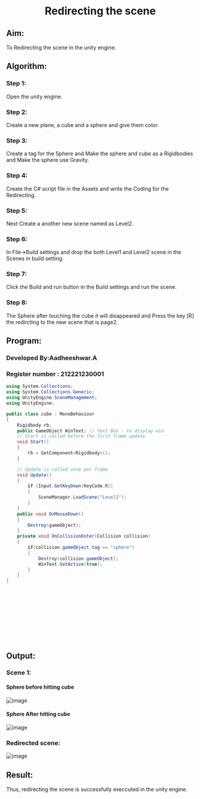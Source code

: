 # <p align="center">Redirecting the scene<p/>
## Aim:
To Redirecting the scene in the unity engine.

## Algorithm:
### Step 1:
Open the unity engine.

### Step 2:
Create a new plane, a cube and a sphere and give them color.

### Step 3:
Create a tag for the Sphere and Make the sphere and cube as a Rigidbodies and Make the sphere use Gravity.

### Step 4:
Create the C# script file in the Assets and write the Coding for the Redirecting.

### Step 5:
Next Create a another new scene named as Level2.

### Step 6:
In File->Build settings and drop the both Level1 and Level2 scene in the Scenes in build setting.

### Step 7:
Click the Build and run button in the Build settings and run the scene.

### Step 8:
The Sphere after touching the cube it will disappeared and Press the key [R] the redircting to the new scene that is page2.

## Program:
### Developed By:Aadheeshwar.A
### Register number : 212221230001
```c#
using System.Collections;
using System.Collections.Generic;
using UnityEngine.SceneManagement;
using UnityEngine;

public class cube : MonoBehaviour
{
    Rigidbody rb;
    public GameObject WinText; // Text Box - to display win
    // Start is called before the first frame update
    void Start()
    {
        rb = GetComponent<Rigidbody>();
    }

    // Update is called once per frame
    void Update()
    {
        if (Input.GetKeyDown(KeyCode.R))
        {
            SceneManager.LoadScene("Level2");
        }        
    }
    public void OnMouseDown()
    {
        Destroy(gameObject);
    }
    private void OnCollisionEnter(Collision collision)
    {
        if(collision.gameObject.tag == "sphere")
        {
            Destroy(collision.gameObject);
            WinText.SetActive(true);
        }
    }
}
```
</br></br></br></br></br></br></br></br>

## Output:
### Scene 1:
#### Sphere before hitting cube
![image](https://github.com/SanjayKumarAIML/Redirecting-the-scene/assets/93427246/edb79ce4-82be-4040-af3d-42307f3021d8)
#### Sphere After hitting cube
![image](https://github.com/SanjayKumarAIML/Redirecting-the-scene/assets/93427246/e30f774b-eecb-4d8d-9dc7-46ef0e7a65c4)
### Redirected scene:
![image](https://github.com/SanjayKumarAIML/Redirecting-the-scene/assets/93427246/129657fd-f926-4ad1-a1da-38bce720bd2b)
## Result:
Thus, redirecting the scene is successfully execcuted in the unity engine.
